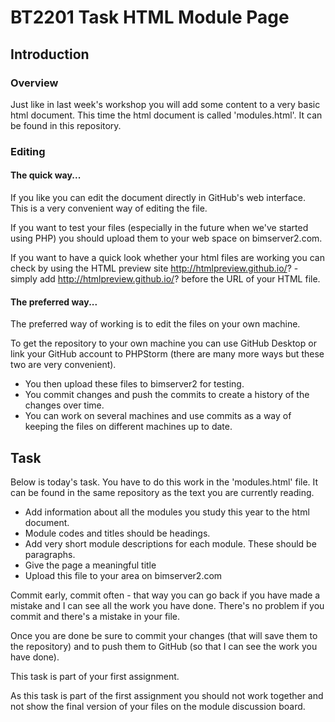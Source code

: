 # BT2201 Task HTML Module Page

## Introduction

### Overview

Just like in last week's workshop you will add some content to a very basic html document. This time the html document is called 'modules.html'. It can be found in this repository. 

### Editing

#### The quick way...

If you like you can edit the document directly in GitHub's web interface. This is a very convenient way of editing the file. 

If you want to test your files (especially in the future when we've started using PHP) you should upload them to your web space on bimserver2.com. 

If you want to have a quick look whether your html files are working you can check by using the HTML preview site http://htmlpreview.github.io/? - simply add http://htmlpreview.github.io/? before the URL of your HTML file.   

#### The preferred way...

The preferred way of working is to edit the files on your own machine. 

To get the repository to your own machine you can use GitHub Desktop or link your GitHub account to PHPStorm (there are many more ways but these two are very convenient).


* You then upload these files to bimserver2 for testing.
* You commit changes and push the commits to create a history of the changes over time.
* You can work on several machines and use commits as a way of keeping the files on different machines up to date. 

## Task

Below is today's task. You have to do this work in the 'modules.html' file. It can be found in the same repository as the text you are currently reading. 

* Add information about all the modules you study this year to the html document. 
* Module codes and titles should be headings.
* Add very short module descriptions for each module. These should be paragraphs.
* Give the page a meaningful title
* Upload this file to your area on bimserver2.com

Commit early, commit often - that way you can go back if you have made a mistake and I can see all the work you have done. There's no problem if you commit and there's a mistake in your file.  

Once you are done be sure to commit your changes (that will save them to the repository) and to push them to GitHub (so that I can see the work you have done).

This task is part of your first assignment. 

As this task is part of the first assignment you should not work together and not show the final version of your files on the module discussion board.  
